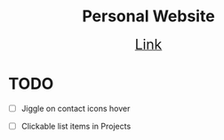 <h1 align="center">Personal Website</h1>
<div align="center">
    <a href="https://nab115.github.io/" >
        <span style="font-size: 25px;">Link</span>
    </a>
</div>

# TODO
- [ ] Jiggle on contact icons hover
- [ ] Clickable list items in Projects

